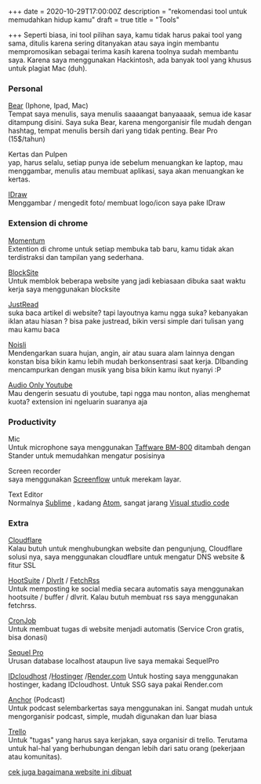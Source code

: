 +++
date = 2020-10-29T17:00:00Z
description = "rekomendasi tool untuk memudahkan hidup kamu"
draft = true
title = "Tools"

+++
Seperti biasa, ini tool pilihan saya, kamu tidak harus pakai tool yang sama, ditulis karena sering ditanyakan atau saya ingin membantu mempromosikan sebagai terima kasih karena toolnya sudah membantu saya. Karena saya menggunakan Hackintosh, ada banyak tool yang khusus untuk plagiat Mac (duh).

### **Personal**

[Bear](https://bear.app) (Iphone, Ipad, Mac)  
Tempat saya menulis, saya menulis saaaangat banyaaaak, semua ide kasar ditampung disini. Saya suka Bear, karena mengorganisir file mudah dengan hashtag, tempat menulis bersih dari yang tidak penting. Bear Pro (15$/tahun)

Kertas dan Pulpen  
yap, harus selalu, setiap punya ide sebelum menuangkan ke laptop, mau menggambar, menulis atau membuat aplikasi, saya akan menuangkan ke kertas.

[IDraw](https://www.indeeo.com/)  
Menggambar / mengedit foto/ membuat logo/icon saya pake IDraw

### Extension di chrome

[Momentum](https://chrome.google.com/webstore/detail/momentum/laookkfknpbbblfpciffpaejjkokdgca?hl=en)  
Extention di chrome untuk setiap membuka tab baru, kamu tidak akan terdistraksi dan tampilan yang sederhana.

[BlockSite](https://chrome.google.com/webstore/detail/block-site-website-blocke/eiimnmioipafcokbfikbljfdeojpcgbh?hl=en)  
Untuk memblok beberapa website yang jadi kebiasaan dibuka saat waktu kerja saya menggunakan blocksite

[JustRead](https://chrome.google.com/webstore/detail/just-read/dgmanlpmmkibanfdgjocnabmcaclkmod?hl=en)  
suka baca artikel di website? tapi layoutnya kamu ngga suka? kebanyakan iklan atau hiasan ? bisa pake justread, bikin versi simple dari tulisan yang mau kamu baca

[Noisli](https://chrome.google.com/webstore/detail/noisli/klejemegaoblahjdpcajmpcnjjmkmkkf?hl=en)  
Mendengarkan suara hujan, angin, air atau suara alam lainnya dengan konstan bisa bikin kamu lebih mudah berkonsentrasi saat kerja. DIbanding mencampurkan dengan musik yang bisa bikin kamu ikut nyanyi :P

[Audio Only Youtube ](https://chrome.google.com/webstore/detail/audio-only-youtube/pkocpiliahoaohbolmkelakpiphnllog?hl=en)  
Mau dengerin sesuatu di youtube, tapi ngga mau nonton, alias menghemat kuota? extension ini ngeluarin suaranya aja

### **Productivity**

Mic  
Untuk microphone saya menggunakan [Taffware BM-800](https://tokopedia.com) ditambah dengan Stander untuk memudahkan mengatur posisinya

Screen recorder  
saya menggunakan [Screenflow](https://www.telestream.net/screenflow/) untuk merekam layar.

Text Editor  
Normalnya [Sublime](https://www.sublimetext.com/3) , kadang [Atom](https://atom.io/), sangat jarang [Visual studio code](https://code.visualstudio.com)

### **Extra**

[Cloudflare](https://firebase.google.com)  
Kalau butuh untuk menghubungkan website dan pengunjung, Cloudflare solusi nya, saya menggunakan cloudflare untuk mengatur DNS website & fitur SSL

[HootSuite](https://hootsuite.com/) / [DlvrIt](https://dlvrit.com/) / [FetchRss](http://fetchrss.com)  
Untuk memposting ke social media secara automatis saya menggunakan hootsuite / buffer / dlvrit. Kalau butuh membuat rss saya menggunakan fetchrss.

[CronJob](https://cron-job.org/)  
Untuk membuat tugas di website menjadi automatis (Service Cron gratis, bisa donasi)

[Sequel Pro](https://www.sequelpro.com/)  
Urusan database localhost ataupun live saya memakai SequelPro

[IDcloudhost](https://idcloudhost.com) /[Hostinger](https://hostinger.com) /[Render.com](https://render.com) 
Untuk hosting saya menggunakan hostinger, kadang IDcloudhost. Untuk SSG saya pakai Render.com

[Anchor](https://anchor.fm) (Podcast)  
Untuk podcast selembarkertas saya menggunakan ini. Sangat mudah untuk mengorganisir podcast, simple, mudah digunakan dan luar biasa

[Trello](http://trello.com)  
Untuk "tugas" yang harus saya kerjakan, saya organisir di trello. Terutama untuk hal-hal yang berhubungan dengan lebih dari satu orang (pekerjaan atau komunitas).

[cek juga bagaimana website ini dibuat ](https://fajars.space/bagaimana-website-ini-dibuat/)